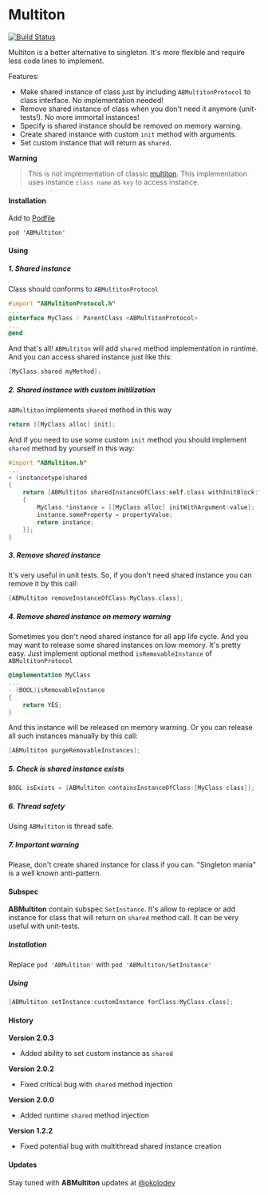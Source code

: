 Multiton
========

[![Build Status](https://travis-ci.org/belkevich/multiton.png?branch=master)](https://travis-ci.org/belkevich/multiton)

Multiton is a better alternative to singleton. It's more flexible and require less code lines to implement. 

Features:
* Make shared instance of class just by including `ABMultitonProtocol` to class interface. No implementation needed!
* Remove shared instance of class when you don't need it anymore (unit-tests!). No more immortal instances!
* Specify is shared instance should be removed on memory warning. 
* Create shared instance with custom `init` method with arguments. 
* Set custom instance that will return as `shared`.

**Warning**
> This is not implementation of classic [multiton](http://en.wikipedia.org/wiki/Multiton_pattern). This implementation uses instance `class name` as `key` to access instance.

#### Installation

Add to [Podfile](https://github.com/CocoaPods/CocoaPods/wiki/A-Podfile)
```
pod 'ABMultiton'
```

#### Using

##### 1. Shared instance
Class should conforms to `ABMultitonProtocol`

```objective-c
#import "ABMultitonProtocol.h"
...
@interface MyClass : ParentClass <ABMultitonProtocol>
...
@end
```
And that's all! `ABMultiton` will add `shared` method implementation in runtime. And you can access shared instance just like this:
```objective-c
[MyClass.shared myMethod];
```

##### 2. Shared instance with custom initilization
`ABMultiton` implements `shared` method in this way
```objective-c
return [[MyClass alloc] init];
```

And if you need to use some custom `init` method you should implement `shared` method by yourself in this way:
```objective-c
#import "ABMultiton.h"
...
+ (instancetype)shared
{
    return [ABMultiton sharedInstanceOfClass:self.class withInitBlock:^id
    {
        MyClass *instance = [[MyClass alloc] initWithArgument:value];
        instance.someProperty = propertyValue;
        return instance;
    }];
}
```

##### 3. Remove shared instance
It's very useful in unit tests. So, if you don't need shared instance you can remove it by this call:
```objective-c
[ABMultiton removeInstanceOfClass:MyClass.class];
```

##### 4. Remove shared instance on memory warning 
Sometimes you don't need shared instance for all app life cycle. And you may want to release some shared instances on low memory. It's pretty easy. Just implement optional method `isRemovableInstance` of `ABMultitonProtocol`
```objective-c
@implementation MyClass
...
- (BOOL)isRemovableInstance
{
    return YES;
}
```
And this instance will be released on memory warning. Or you can release all such instances manually by this call:
```objective-c
[ABMultiton purgeRemovableInstances];
```

##### 5. Check is shared instance exists
```objective-c
BOOL isExists = [ABMultiton containsInstanceOfClass:[MyClass class]];
```

##### 6. Thread safety
Using `ABMultiton` is thread safe.

##### 7. Important warning
Please, don't create shared instance for class if you can. "Singleton mania" is a well known anti-pattern.

#### Subspec
**ABMultiton** contain subspec `SetInstance`. It's allow to replace or add instance for class that will return on `shared` method call. It can be very useful with unit-tests.

##### Installation
Replace `pod 'ABMultiton'` with `pod 'ABMultiton/SetInstance'`

##### Using
```objective-c
[ABMultiton setInstance:customInstance forClass:MyClass.class];
```

#### History

**Version 2.0.3**
* Added ability to set custom instance as `shared`

**Version 2.0.2**
* Fixed critical bug with `shared` method injection

**Version 2.0.0**
* Added runtime `shared` method injection

**Version 1.2.2**
* Fixed potential bug with multithread shared instance creation

#### Updates
Stay tuned with **ABMultiton** updates at [@okolodev](https://twitter.com/okolodev)
